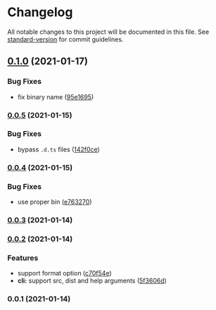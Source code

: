 # Changelog

All notable changes to this project will be documented in this file. See [standard-version](https://github.com/conventional-changelog/standard-version) for commit guidelines.

## [0.1.0](https://github.com/nuxt-contrib/mkdist/compare/v0.0.5...v0.1.0) (2021-01-17)


### Bug Fixes

* fix binary name ([95e1695](https://github.com/nuxt-contrib/mkdist/commit/95e1695861b4495b7025800112d8eb6b574c1ed2))

### [0.0.5](https://github.com/nuxt-contrib/mkdist/compare/v0.0.4...v0.0.5) (2021-01-15)


### Bug Fixes

* bypass `.d.ts` files ([142f0ce](https://github.com/nuxt-contrib/mkdist/commit/142f0cea4f9a6f6cb90339e2bcc07197535f3ac4))

### [0.0.4](https://github.com/nuxt-contrib/mkdist/compare/v0.0.3...v0.0.4) (2021-01-15)


### Bug Fixes

* use proper bin ([e763270](https://github.com/nuxt-contrib/mkdist/commit/e763270155b006ce5d42522cd5172170b6c135a9))

### [0.0.3](https://github.com/nuxt-contrib/mkdist/compare/v0.0.2...v0.0.3) (2021-01-14)

### [0.0.2](https://github.com/nuxt-contrib/mkdist/compare/v0.0.1...v0.0.2) (2021-01-14)


### Features

* support format option ([c70f54e](https://github.com/nuxt-contrib/mkdist/commit/c70f54e32769d45485096e334ed88ab0ba709209))
* **cli:** support src, dist and help arguments ([5f3606d](https://github.com/nuxt-contrib/mkdist/commit/5f3606d33b490ba3558148691d367d6caad9aa89))

### 0.0.1 (2021-01-14)
